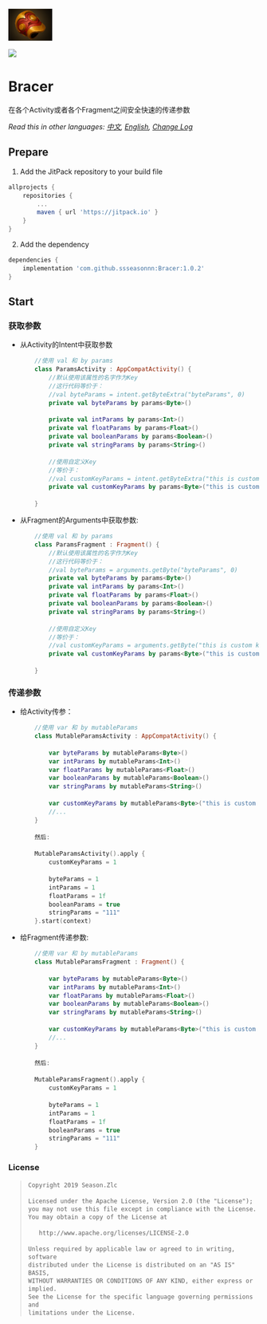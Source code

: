 ![](bracer.png)

[![](https://jitpack.io/v/ssseasonnn/Bracer.svg)](https://jitpack.io/#ssseasonnn/Bracer)

# Bracer

在各个Activity或者各个Fragment之间安全快速的传递参数

*Read this in other languages: [中文](README.zh.md), [English](README.md), [Change Log](CHANGELOG.md)*

## Prepare

1. Add the JitPack repository to your build file
```gradle
allprojects {
    repositories {
        ...
        maven { url 'https://jitpack.io' }
    }
}
```

2. Add the dependency

```gradle
dependencies {
	implementation 'com.github.ssseasonnn:Bracer:1.0.2'
}
```

## Start

### 获取参数

- 从Activity的Intent中获取参数
  
    ```kotlin
        //使用 val 和 by params
        class ParamsActivity : AppCompatActivity() {
            //默认使用该属性的名字作为Key
            //这行代码等价于：
            //val byteParams = intent.getByteExtra("byteParams", 0)
            private val byteParams by params<Byte>()

            private val intParams by params<Int>()
            private val floatParams by params<Float>()
            private val booleanParams by params<Boolean>()
            private val stringParams by params<String>()

            //使用自定义Key
            //等价于：
            //val customKeyParams = intent.getByteExtra("this is custom key", 0)
            private val customKeyParams by params<Byte>("this is custom key")
            
        }
    ```

- 从Fragment的Arguments中获取参数:
  
    ```kotlin
        //使用 val 和 by params
        class ParamsFragment : Fragment() {
            //默认使用该属性的名字作为Key
            //这行代码等价于：
            //val byteParams = arguments.getByte("byteParams", 0)
            private val byteParams by params<Byte>()
            private val intParams by params<Int>()
            private val floatParams by params<Float>()
            private val booleanParams by params<Boolean>()
            private val stringParams by params<String>()

            //使用自定义Key
            //等价于：
            //val customKeyParams = arguments.getByte("this is custom key", 0)
            private val customKeyParams by params<Byte>("this is custom key")
            
        }
    ```

### 传递参数

- 给Activity传参：

    ```kotlin
        //使用 var 和 by mutableParams
        class MutableParamsActivity : AppCompatActivity() {
            
            var byteParams by mutableParams<Byte>()
            var intParams by mutableParams<Int>()
            var floatParams by mutableParams<Float>()
            var booleanParams by mutableParams<Boolean>()
            var stringParams by mutableParams<String>()

            var customKeyParams by mutableParams<Byte>("this is custom key")
            //...
        }

        然后:

        MutableParamsActivity().apply {
            customKeyParams = 1

            byteParams = 1
            intParams = 1
            floatParams = 1f
            booleanParams = true
            stringParams = "111"
        }.start(context)
    ```

- 给Fragment传递参数:

    ```kotlin
        //使用 var 和 by mutableParams
        class MutableParamsFragment : Fragment() {
            
            var byteParams by mutableParams<Byte>()
            var intParams by mutableParams<Int>()
            var floatParams by mutableParams<Float>()
            var booleanParams by mutableParams<Boolean>()
            var stringParams by mutableParams<String>()

            var customKeyParams by mutableParams<Byte>("this is custom key")
            //...
        }

        然后:

        MutableParamsFragment().apply {
            customKeyParams = 1

            byteParams = 1
            intParams = 1
            floatParams = 1f
            booleanParams = true
            stringParams = "111"
        }
    ```

### License

> ```
> Copyright 2019 Season.Zlc
>
> Licensed under the Apache License, Version 2.0 (the "License");
> you may not use this file except in compliance with the License.
> You may obtain a copy of the License at
>
>    http://www.apache.org/licenses/LICENSE-2.0
>
> Unless required by applicable law or agreed to in writing, software
> distributed under the License is distributed on an "AS IS" BASIS,
> WITHOUT WARRANTIES OR CONDITIONS OF ANY KIND, either express or implied.
> See the License for the specific language governing permissions and
> limitations under the License.
> ```
